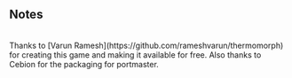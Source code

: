 ## Notes
<br/>
Thanks to [Varun Ramesh](https://github.com/rameshvarun/thermomorph) for creating this game and making it available for free. Also thanks to Cebion for the packaging for portmaster.
<br/>
